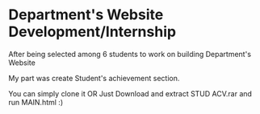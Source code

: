 # Department's Website Development/Internship

After being selected among 6 students to work on building Department's Website

My part was create Student's achievement section.

You can simply clone it 
OR 
Just Download and extract STUD ACV.rar and run MAIN.html :)
